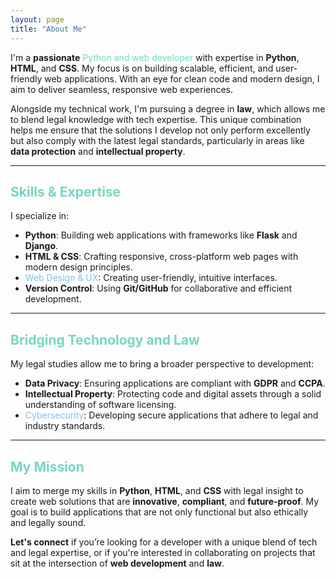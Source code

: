 ```yaml
---
layout: page
title: "About Me"
---
```


I'm a **passionate** <span style="color:#76D7C4;">Python and web developer</span> with expertise in **Python**, **HTML**, and **CSS**. My focus is on building scalable, efficient, and user-friendly web applications. With an eye for clean code and modern design, I aim to deliver seamless, responsive web experiences.

Alongside my technical work, I'm pursuing a degree in **law**, which allows me to blend legal knowledge with tech expertise. This unique combination helps me ensure that the solutions I develop not only perform excellently but also comply with the latest legal standards, particularly in areas like **data protection** and **intellectual property**.

---

## <span style="color:#76D7C4;">Skills & Expertise</span>

I specialize in:

- **Python**: Building web applications with frameworks like **Flask** and **Django**.
- **HTML & CSS**: Crafting responsive, cross-platform web pages with modern design principles.
- <span style="color:#85C1E9;">Web Design & UX</span>: Creating user-friendly, intuitive interfaces.
- **Version Control**: Using **Git/GitHub** for collaborative and efficient development.

---

## <span style="color:#76D7C4;">Bridging Technology and Law</span>

My legal studies allow me to bring a broader perspective to development:

- **Data Privacy**: Ensuring applications are compliant with **GDPR** and **CCPA**.
- **Intellectual Property**: Protecting code and digital assets through a solid understanding of software licensing.
- <span style="color:#85C1E9;">Cybersecurity</span>: Developing secure applications that adhere to legal and industry standards.

---

## <span style="color:#76D7C4;">My Mission</span>

I aim to merge my skills in **Python**, **HTML**, and **CSS** with legal insight to create web solutions that are **innovative**, **compliant**, and **future-proof**. My goal is to build applications that are not only functional but also ethically and legally sound.

**Let's connect** if you’re looking for a developer with a unique blend of tech and legal expertise, or if you're interested in collaborating on projects that sit at the intersection of **web development** and **law**.
